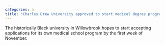 ```yaml
---
categories: a
title: "Charles Drew University approved to start medical degree program"
---
```

The historically Black university in Willowbrook hopes to start accepting applications for its own medical school program by the first week of November.